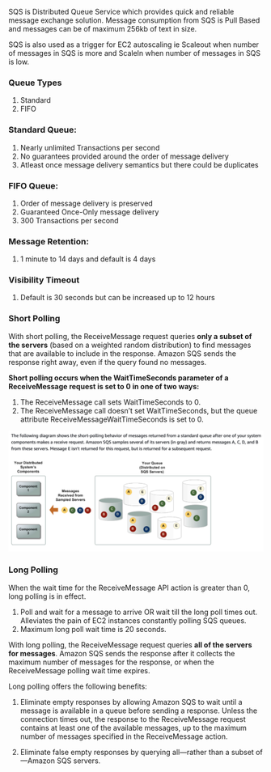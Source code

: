 SQS is Distributed Queue Service which provides quick and reliable message exchange solution. Message consumption from SQS is Pull Based and messages can be of maximum 256kb of text in size.

SQS is also used as a trigger for EC2 autoscaling ie Scaleout when number of messages in SQS is more and ScaleIn when number of messages in SQS is low.

### Queue Types
1. Standard
2. FIFO

### Standard Queue:
1. Nearly unlimited Transactions per second
2. No guarantees provided around the order of message delivery
3. Atleast once message delivery semantics but there could be duplicates

### FIFO Queue:
1. Order of message delivery is preserved
2. Guaranteed Once-Only message delivery
3. 300 Transactions per second

### Message Retention:
1. 1 minute to 14 days and default is 4 days

### Visibility Timeout
1. Default is 30 seconds but can be increased up to 12 hours

### Short Polling
With short polling, the ReceiveMessage request queries **only a subset of the servers** (based on a weighted random distribution) to find messages that are available to include in the response. Amazon SQS sends the response right away, even if the query found no messages.

**Short polling occurs when the WaitTimeSeconds parameter of a ReceiveMessage request is set to 0 in one of two ways:**

1. The ReceiveMessage call sets WaitTimeSeconds to 0.
2. The ReceiveMessage call doesn’t set WaitTimeSeconds, but the queue attribute ReceiveMessageWaitTimeSeconds is set to 0.

![Short Polling](images/shortPolling.png)

### Long Polling
When the wait time for the ReceiveMessage API action is greater than 0, long polling is in effect. 

1. Poll and wait for a message to arrive OR wait till the long poll times out. Alleviates the pain of EC2 instances constantly polling SQS queues.
2. Maximum long poll wait time is 20 seconds.

With long polling, the ReceiveMessage request queries **all of the servers for messages**. Amazon SQS sends the response after it collects the maximum number of messages for the response, or when the ReceiveMessage polling wait time expires.

Long polling offers the following benefits:

1. Eliminate empty responses by allowing Amazon SQS to wait until a message is available in a queue before sending a response. Unless the connection times out, the response to the ReceiveMessage request contains at least one of the available messages, up to the maximum number of messages specified in the ReceiveMessage action.

2. Eliminate false empty responses by querying all—rather than a subset of—Amazon SQS servers.
